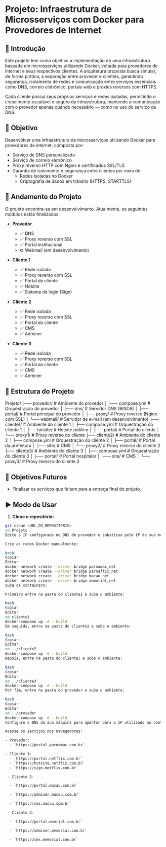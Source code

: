 # Projeto: Infraestrutura de Microsserviços com Docker para Provedores de Internet

## 🧾 Introdução

Este projeto tem como objetivo a implementação de uma infraestrutura baseada em microsserviços utilizando Docker, voltada para provedores de internet e seus respectivos clientes. A arquitetura proposta busca simular, de forma prática, a separação entre provedor e clientes, garantindo segurança, isolamento de redes e comunicação entre serviços essenciais como DNS, correio eletrônico, portais web e proxies reversos com HTTPS.

Cada cliente possui seus próprios serviços e redes isoladas, permitindo o crescimento escalável e seguro da infraestrutura, mantendo a comunicação com o provedor apenas quando necessário — como no uso do serviço de DNS.

## 🎯 Objetivo

Desenvolver uma infraestrutura de microsserviços utilizando Docker para provedores de internet, composta por:

- Serviço de DNS personalizado
- Serviço de correio eletrônico
- Proxy reverso HTTP com Nginx e certificados SSL/TLS
- Garantia de isolamento e segurança entre clientes por meio de:
  - Redes isoladas no Docker
  - Criptografia de dados em trânsito (HTTPS, STARTTLS)

## 🚧 Andamento do Projeto

O projeto encontra-se em desenvolvimento. Atualmente, os seguintes módulos estão finalizados:

- **Provedor**
  - ✅ DNS
  - ✅ Proxy reverso com SSL
  - ✅ Portal institucional
  - ⚙️ Webmail (em desenvolvimento)

- **Cliente 1**
  - ✅ Rede isolada
  - ✅ Proxy reverso com SSL
  - ✅ Portal do cliente
  - ✅ Hotsite
  - ✅ Sistema de login (Sign)

- **Cliente 2**
  - ✅ Rede isolada
  - ✅ Proxy reverso com SSL
  - ✅ Portal do cliente
  - ✅ CMS
  - ✅ Adminer

- **Cliente 3**
  - ✅ Rede isolada
  - ✅ Proxy reverso com SSL
  - ✅ Portal do cliente
  - ✅ CMS
  - ✅ Adminer

## 📁 Estrutura do Projeto

Projeto/
├── provedor/ # Ambiente do provedor
│ ├── compose.yml # Orquestração do provedor
│ ├── dns/ # Servidor DNS (BIND9)
│ ├── portal/ # Portal principal do provedor
│ ├── proxy/ # Proxy reverso (Nginx com SSL)
│ └── webmail/ # Servidor de e-mail (em desenvolvimento)
├── cliente1/ # Ambiente do cliente 1
│ ├── compose.yml # Orquestração do cliente 1
│ ├── hotsite/ # Hotsite público
│ ├── portal/ # Portal do cliente
│ └── proxy1/ # Proxy reverso do cliente
├── cliente2/ # Ambiente do cliente 2
│ ├── compose.yml # Orquestração do cliente 2
│ ├── portal/ # Portal da prefeitura
│ ├── site/ # CMS
│ └── proxy2/ # Proxy reverso do cliente 2
├── cliente3/ # Ambiente do cliente 3
│ ├── compose.yml # Orquestração do cliente 3
│ ├── portal/ # Portal hospitalar
│ ├── site/ # CMS
│ └── proxy3/ # Proxy reverso do cliente 3

## 🔭 Objetivos Futuros

- Finalizar os serviços que faltam para a entrega final do projeto.

## ▶️ Modo de Usar

1. **Clone o repositório:**

```bash
git clone <URL_DO_REPOSITORIO>
cd Projeto
Edite o IP configurado no DNS do provedor e substitua pelo IP da sua máquina local.

Crie as redes Docker manualmente:

bash
Copiar
Editar
docker network create --driver bridge parnamac_net
docker network create --driver bridge parnaflix_net
docker network create --driver bridge macau_net
docker network create --driver bridge memorial_net
Suba os containers:

Primeiro entre na pasta do cliente1 e suba o ambiente:

bash
Copiar
Editar
cd cliente1
docker-compose up -d --build
Em seguida, entre na pasta do cliente2 e suba o ambiente:

bash
Copiar
Editar
cd ../cliente2
docker-compose up -d --build
Depois, entre na pasta do cliente3 e suba o ambiente:

bash
Copiar
Editar
cd ../cliente3
docker-compose up -d --build
Por fim, entre na pasta do provedor e suba o ambiente:

bash
Copiar
Editar
cd ../provedor
docker-compose up -d --build
Configure o DNS da sua máquina para apontar para o IP utilizado no container DNS.

Acesse os serviços nos navegadores:

- Provedor:
  - `https://portal.parnamac.com.br`

- Cliente 1:
  - `https://portal.netflix.com.br`
  - `https://hotsite.netflix.com.br`
  - `https://sign.netflix.com.br`

 - Cliente 2:

  - `https://portal.macau.com.br`

  - `https://adminer.macau.com.br`

  - `https://cms.macau.com.br`

 - Cliente 3:

  - `https://portal.meorial.com.br`

  - `https://adminer.memorial.com.br`

  - `https://cms.memorial.com.br`
